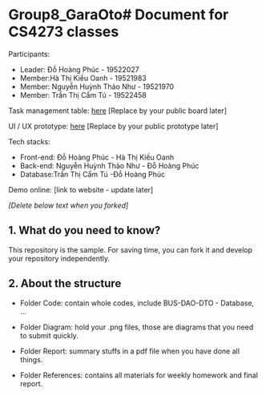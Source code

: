 # Group8_GaraOto# Document for CS4273 classes

Participants:

- Leader: Đỗ Hoàng Phúc - 19522027
- Member:Hà Thị Kiều Oanh - 19521983
- Member: Nguyễn Huỳnh Thảo Như - 19521970
-  Member:  Trần Thị Cẩm Tú - 19522458


Task management table: [here](https://trello.com/b/hwUyLq4V/g8-garage-projiect-cs4273) [Replace by your public board later]

UI / UX prototype: [here](https://quanlyto.glitch.me/) [Replace by your public prototype later]

Tech stacks:

- Front-end:  Đỗ Hoàng Phúc - Hà Thị Kiều Oanh
- Back-end: Nguyễn Huỳnh Thảo Như - Đỗ Hoàng Phúc
- Database:Trần Thị Cẩm Tú -Đỗ Hoàng Phúc


Demo online: [link to website - update later]

*[Delete below text when you forked]*

## 1. What do you need to know?

This repository is the sample. For saving time, you can fork it and develop your repository independently.

## 2. About the structure

- Folder Code: contain whole codes, include BUS-DAO-DTO - Database, ...

- Folder Diagram: hold your .png files, those are diagrams that you need to submit quickly.

- Folder Report: summary stuffs in a pdf file when you have done all things.

- Folder References: contains all materials for weekly homework and final report.
